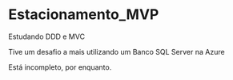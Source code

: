 # Estacionamento_MVP
Estudando DDD e MVC

Tive um desafio a mais utilizando um Banco SQL Server na Azure

Está incompleto, por enquanto.
